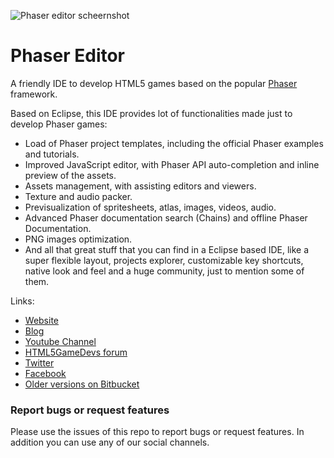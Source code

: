 ![Phaser editor scheernshot](https://github.com/boniatillo-com/PhaserEditor/raw/master/screens/general-picture.png "Screenshot")

# Phaser Editor

A friendly IDE to develop HTML5 games based on the popular [Phaser][phaser] framework.

Based on Eclipse, this IDE provides lot of functionalities made just to develop Phaser games:

* Load of Phaser project templates, including the official Phaser examples and tutorials.
* Improved JavaScript editor, with Phaser API auto-completion and inline preview of the assets.
* Assets management, with assisting editors and viewers.
* Texture and audio packer.
* Previsualization of spritesheets, atlas, images, videos, audio.
* Advanced Phaser documentation search (Chains) and offline Phaser Documentation.
* PNG images optimization.
* And all that great stuff that you can find in a Eclipse based IDE, like a super flexible layout, projects explorer, customizable key shortcuts, native look and feel and a huge community, just to mention some of them.

Links:

* [Website][pe_website]
* [Blog][pe_blog]
* [Youtube Channel][pe_youtube]
* [HTML5GameDevs forum][html5gamedevs]
* [Twitter][pe_twitter]
* [Facebook][pe_facebook]
* [Older versions on Bitbucket][bitbucket]


### Report bugs or request features

Please use the issues of this repo to report bugs or request features. In addition you can use any of our social channels.




[phaser]: https://phaser.io
[bitbucket]: https://bitbucket.org/boniatillo/phasereditor
[bitbucket]: https://bitbucket.org/boniatillo/phasereditor
[pe_website]: http://phasereditor.boniatillo.com
[pe_blog]: http://phasereditor.boniatillo.com/blog
[html5gamedevs]: http://www.html5gamedevs.com/profile/8392-arian-fornaris
[pe_youtube]: https://www.youtube.com/playlist?list=PLB8gI_5U0MvCJuhPv-LBdi_a9PQxYxFqK
[pe_twitter]: https://twitter.org/boniatillo_com
[pe_facebook]: https://www.facebook.com/phasereditor/
